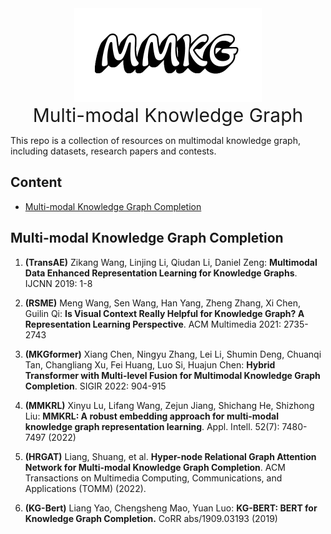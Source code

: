 
<div align=center>
    <img style="width: 300px;" src="assets/imgs/mmkg.png" alt='mmkg'/> 
</div>  
<div align=center style='font-size: 30px;'>Multi-modal Knowledge Graph</div>

This repo is a collection of resources on multimodal knowledge graph, including datasets, research papers and contests.


## Content

- [Multi-modal Knowledge Graph Completion](#multi-modal-knowledge-graph-completion)

## Multi-modal Knowledge Graph Completion

1. **(TransAE)** Zikang Wang, Linjing Li, Qiudan Li, Daniel Zeng:
**Multimodal Data Enhanced Representation Learning for Knowledge Graphs**. IJCNN 2019: 1-8

2. **(RSME)** Meng Wang, Sen Wang, Han Yang, Zheng Zhang, Xi Chen, Guilin Qi:
**Is Visual Context Really Helpful for Knowledge Graph? A Representation Learning Perspective**. ACM Multimedia 2021: 2735-2743

3. **(MKGformer)** 
Xiang Chen, Ningyu Zhang, Lei Li, Shumin Deng, Chuanqi Tan, Changliang Xu, Fei Huang, Luo Si, Huajun Chen:
**Hybrid Transformer with Multi-level Fusion for Multimodal Knowledge Graph Completion**. SIGIR 2022: 904-915

4. **(MMKRL)** Xinyu Lu, Lifang Wang, Zejun Jiang, Shichang He, Shizhong Liu:
**MMKRL: A robust embedding approach for multi-modal knowledge graph representation learning**. Appl. Intell. 52(7): 7480-7497 (2022)

5. **(HRGAT)** Liang, Shuang, et al. **Hyper-node Relational Graph Attention Network for Multi-modal Knowledge Graph Completion**. ACM Transactions on Multimedia Computing, Communications, and Applications (TOMM) (2022).

6. **(KG-Bert)** 	Liang Yao, Chengsheng Mao, Yuan Luo:
**KG-BERT: BERT for Knowledge Graph Completion.** CoRR abs/1909.03193 (2019)
